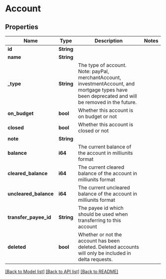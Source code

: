 # Account

## Properties

Name | Type | Description | Notes
------------ | ------------- | ------------- | -------------
**id** | **String** |  | 
**name** | **String** |  | 
**_type** | **String** | The type of account. Note: payPal, merchantAccount, investmentAccount, and mortgage types have been deprecated and will be removed in the future. | 
**on_budget** | **bool** | Whether this account is on budget or not | 
**closed** | **bool** | Whether this account is closed or not | 
**note** | **String** |  | 
**balance** | **i64** | The current balance of the account in milliunits format | 
**cleared_balance** | **i64** | The current cleared balance of the account in milliunits format | 
**uncleared_balance** | **i64** | The current uncleared balance of the account in milliunits format | 
**transfer_payee_id** | **String** | The payee id which should be used when transferring to this account | 
**deleted** | **bool** | Whether or not the account has been deleted.  Deleted accounts will only be included in delta requests. | 

[[Back to Model list]](../README.md#documentation-for-models) [[Back to API list]](../README.md#documentation-for-api-endpoints) [[Back to README]](../README.md)


